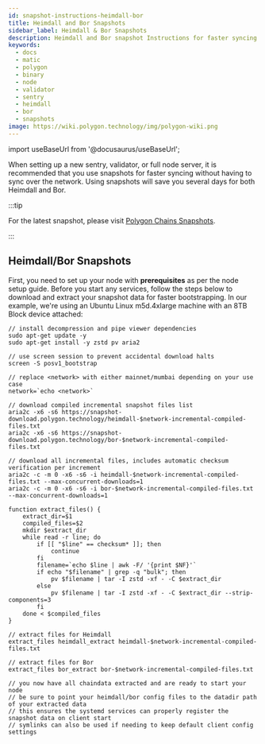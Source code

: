 ```yaml
---
id: snapshot-instructions-heimdall-bor
title: Heimdall and Bor Snapshots
sidebar_label: Heimdall & Bor Snapshots
description: Heimdall and Bor snapshot Instructions for faster syncing.
keywords:
  - docs
  - matic
  - polygon
  - binary
  - node
  - validator
  - sentry
  - heimdall
  - bor
  - snapshots
image: https://wiki.polygon.technology/img/polygon-wiki.png
---
```


import useBaseUrl from '@docusaurus/useBaseUrl';

When setting up a new sentry, validator, or full node server, it is recommended that you use snapshots for faster syncing without having to sync over the network. Using snapshots will save you several days for both Heimdall and Bor.

:::tip

For the latest snapshot, please visit [<ins>Polygon Chains Snapshots</ins>](https://snapshot.polygon.technology/).

:::

## Heimdall/Bor Snapshots

First, you need to set up your node with **prerequisites** as per the node setup guide. Before you start any services, follow the steps below to download and extract your snapshot data for faster bootstrapping. In our example, we're using an Ubuntu Linux m5d.4xlarge machine with an 8TB Block device attached:

```
// install decompression and pipe viewer dependencies
sudo apt-get update -y
sudo apt-get install -y zstd pv aria2

// use screen session to prevent accidental download halts
screen -S posv1_bootstrap

// replace <network> with either mainnet/mumbai depending on your use case
network=`echo <network>`

// download compiled incremental snapshot files list
aria2c -x6 -s6 https://snapshot-download.polygon.technology/heimdall-$network-incremental-compiled-files.txt
aria2c -x6 -s6 https://snapshot-download.polygon.technology/bor-$network-incremental-compiled-files.txt

// download all incremental files, includes automatic checksum verification per increment
aria2c -c -m 0 -x6 -s6 -i heimdall-$network-incremental-compiled-files.txt --max-concurrent-downloads=1
aria2c -c -m 0 -x6 -s6 -i bor-$network-incremental-compiled-files.txt --max-concurrent-downloads=1

function extract_files() {
    extract_dir=$1
    compiled_files=$2
    mkdir $extract_dir
    while read -r line; do
        if [[ "$line" == checksum* ]]; then
            continue
        fi
        filename=`echo $line | awk -F/ '{print $NF}'`
        if echo "$filename" | grep -q "bulk"; then
            pv $filename | tar -I zstd -xf - -C $extract_dir
        else
            pv $filename | tar -I zstd -xf - -C $extract_dir --strip-components=3
        fi
    done < $compiled_files
}

// extract files for Heimdall
extract_files heimdall_extract heimdall-$network-incremental-compiled-files.txt

// extract files for Bor
extract_files bor_extract bor-$network-incremental-compiled-files.txt

// you now have all chaindata extracted and are ready to start your node
// be sure to point your heimdall/bor config files to the datadir path of your extracted data 
// this ensures the systemd services can properly register the snapshot data on client start
// symlinks can also be used if needing to keep default client config settings
```
